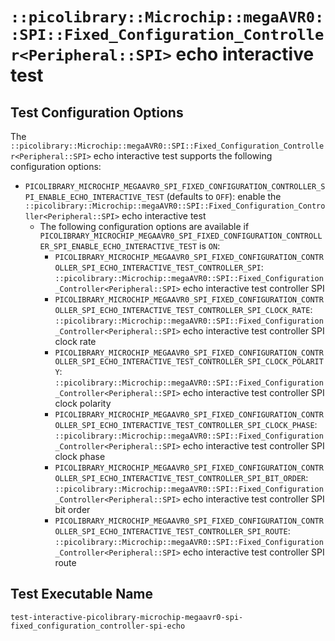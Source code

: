 # `::picolibrary::Microchip::megaAVR0::SPI::Fixed_Configuration_Controller<Peripheral::SPI>` echo interactive test

## Test Configuration Options
The
`::picolibrary::Microchip::megaAVR0::SPI::Fixed_Configuration_Controller<Peripheral::SPI>`
echo interactive test supports the following configuration options:
- `PICOLIBRARY_MICROCHIP_MEGAAVR0_SPI_FIXED_CONFIGURATION_CONTROLLER_SPI_ENABLE_ECHO_INTERACTIVE_TEST`
  (defaults to `OFF`): enable the
  `::picolibrary::Microchip::megaAVR0::SPI::Fixed_Configuration_Controller<Peripheral::SPI>`
  echo interactive test
    - The following configuration options are available if
      `PICOLIBRARY_MICROCHIP_MEGAAVR0_SPI_FIXED_CONFIGURATION_CONTROLLER_SPI_ENABLE_ECHO_INTERACTIVE_TEST`
      is `ON`:
        - `PICOLIBRARY_MICROCHIP_MEGAAVR0_SPI_FIXED_CONFIGURATION_CONTROLLER_SPI_ECHO_INTERACTIVE_TEST_CONTROLLER_SPI`:
          `::picolibrary::Microchip::megaAVR0::SPI::Fixed_Configuration_Controller<Peripheral::SPI>`
          echo interactive test controller SPI
        - `PICOLIBRARY_MICROCHIP_MEGAAVR0_SPI_FIXED_CONFIGURATION_CONTROLLER_SPI_ECHO_INTERACTIVE_TEST_CONTROLLER_SPI_CLOCK_RATE`:
          `::picolibrary::Microchip::megaAVR0::SPI::Fixed_Configuration_Controller<Peripheral::SPI>`
          echo interactive test controller SPI clock rate
        - `PICOLIBRARY_MICROCHIP_MEGAAVR0_SPI_FIXED_CONFIGURATION_CONTROLLER_SPI_ECHO_INTERACTIVE_TEST_CONTROLLER_SPI_CLOCK_POLARITY`:
          `::picolibrary::Microchip::megaAVR0::SPI::Fixed_Configuration_Controller<Peripheral::SPI>`
          echo interactive test controller SPI clock polarity
        - `PICOLIBRARY_MICROCHIP_MEGAAVR0_SPI_FIXED_CONFIGURATION_CONTROLLER_SPI_ECHO_INTERACTIVE_TEST_CONTROLLER_SPI_CLOCK_PHASE`:
          `::picolibrary::Microchip::megaAVR0::SPI::Fixed_Configuration_Controller<Peripheral::SPI>`
          echo interactive test controller SPI clock phase
        - `PICOLIBRARY_MICROCHIP_MEGAAVR0_SPI_FIXED_CONFIGURATION_CONTROLLER_SPI_ECHO_INTERACTIVE_TEST_CONTROLLER_SPI_BIT_ORDER`:
          `::picolibrary::Microchip::megaAVR0::SPI::Fixed_Configuration_Controller<Peripheral::SPI>`
          echo interactive test controller SPI bit order
        - `PICOLIBRARY_MICROCHIP_MEGAAVR0_SPI_FIXED_CONFIGURATION_CONTROLLER_SPI_ECHO_INTERACTIVE_TEST_CONTROLLER_SPI_ROUTE`:
          `::picolibrary::Microchip::megaAVR0::SPI::Fixed_Configuration_Controller<Peripheral::SPI>`
          echo interactive test controller SPI route

## Test Executable Name
`test-interactive-picolibrary-microchip-megaavr0-spi-fixed_configuration_controller-spi-echo`
